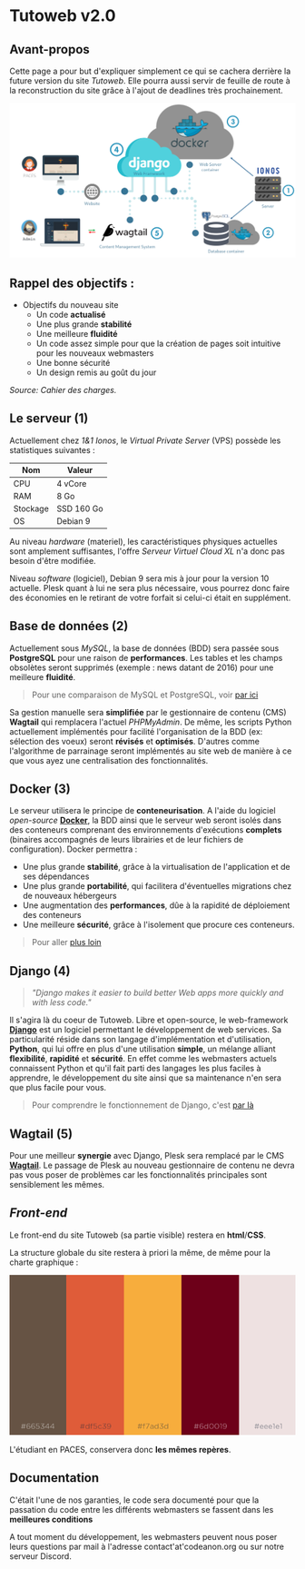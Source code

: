 # Tutoweb v2.0

## Avant-propos

Cette page a pour but d'expliquer simplement ce qui se cachera derrière la future version du site *Tutoweb*. Elle pourra aussi servir de feuille de route à la reconstruction du site grâce à l'ajout de deadlines très prochainement.

![Schéma de l'architecture](.github/schema.png)

## Rappel des objectifs :
* Objectifs du nouveau site
  * Un code **actualisé**
  * Une plus grande **stabilité**
  * Une meilleure **fluidité**
  * Un code assez simple pour que la création de pages soit intuitive pour les nouveaux webmasters
  * Une bonne sécurité
  * Un design remis au goût du jour

*Source: Cahier des charges.*

## Le serveur (1)

Actuellement chez *1&1 Ionos*, le *Virtual Private Server* (VPS) possède les statistiques suivantes :

| Nom      | Valeur     |
|----------|------------|
| CPU      | 4 vCore    |
|  RAM     | 8 Go       |
| Stockage | SSD 160 Go |
| OS       | Debian 9   |

Au niveau *hardware* (materiel), les caractéristiques physiques actuelles sont amplement suffisantes, l'offre *Serveur Virtuel Cloud XL* n'a donc pas besoin d'être modifiée.

Niveau *software* (logiciel), Debian 9 sera mis à jour pour la version 10 actuelle.
Plesk quant à lui ne sera plus nécessaire, vous pourrez donc faire des économies en le retirant de votre forfait si celui-ci était en supplément.

## Base de données (2)

Actuellement sous *MySQL*, la base de données (BDD) sera passée sous **PostgreSQL** pour une raison de **performances**. Les tables et les champs obsolètes seront supprimés (exemple : news datant de 2016) pour une meilleure **fluidité**.

> Pour une comparaison de MySQL et PostgreSQL, voir [par ici](https://www.oracle.com/fr/database/postgresql-versus-mysql.html)

Sa gestion manuelle sera **simplifiée** par le gestionnaire de contenu (CMS) **Wagtail** qui remplacera l'actuel *PHPMyAdmin*. De même, les scripts Python actuellement implémentés pour facilité l'organisation de la BDD (ex: sélection des voeux) seront **révisés** et **optimisés**. D'autres comme l'algorithme de parrainage seront implémentés au site web de manière à ce que vous ayez une centralisation des fonctionnalités.

## Docker (3)

Le serveur utilisera le principe de **conteneurisation**. A l'aide du logiciel *open-source* **[Docker](https://hub.docker.com/)**, la BDD ainsi que le serveur web seront isolés dans des conteneurs comprenant des environnements d'exécutions **complets** (binaires accompagnés de leurs librairies et de leur fichiers de configuration). Docker permettra :
- Une plus grande **stabilité**, grâce à la virtualisation de l'application et de ses dépendances
- Une plus grande **portabilité**, qui facilitera d'éventuelles migrations chez de nouveaux hébergeurs
- Une augmentation des **performances**, dûe à la rapidité de déploiement des conteneurs
- Une meilleure **sécurité**, grâce à l'isolement que procure ces conteneurs.

> Pour aller [plus loin](https://www.supinfo.com/articles/single/104-qu-est-que-docker-pourquoi-est-il-different-machines-virtuelles)

## Django (4)

> *"Django makes it easier to build better Web apps more quickly and with less code."*

Il s'agira là du coeur de Tutoweb. Libre et open-source, le web-framework **[Django](https://www.djangoproject.com/)** est un logiciel permettant le développement de web services. Sa particularité réside dans son langage d'implémentation et d'utilisation, **Python**, qui lui offre en plus d'une utilisation **simple**, un mélange alliant **flexibilité**, **rapidité** et **sécurité**.
En effet comme les webmasters actuels connaissent Python et qu'il fait parti des langages les plus faciles à apprendre, le développement du site ainsi que sa maintenance n'en sera que plus facile pour vous.

> Pour comprendre le fonctionnement de Django, c'est [par là](https://openclassrooms.com/fr/courses/1871271-developpez-votre-site-web-avec-le-framework-django/1871426-le-fonctionnement-de-django)

## Wagtail (5)

Pour une meilleur **synergie** avec Django, Plesk sera remplacé par le CMS **[Wagtail](https://wagtail.io)**. 
Le passage de Plesk au nouveau gestionnaire de contenu ne devra pas vous poser de problèmes car les fonctionnalités principales sont sensiblement les mêmes.

## *Front-end*

Le front-end du site Tutoweb (sa partie visible) restera en **html**/**CSS**.

La structure globale du site restera à priori la même, de même pour la charte graphique :

![palette de couleurs](.github/couleurs.png)

L'étudiant en PACES, conservera donc **les mêmes repères**.

## Documentation

C'était l'une de nos garanties, le code sera documenté pour que la passation du code entre les différents webmasters se fassent dans les **meilleures conditions**

A tout moment du développement, les webmasters peuvent nous poser leurs questions par mail à l'adresse contact'at'codeanon.org ou sur notre serveur Discord.
